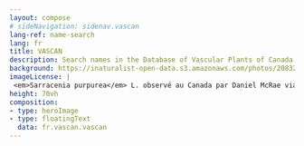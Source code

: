 ```yaml
---
layout: compose
# sideNavigation: sidenav.vascan
lang-ref: name-search
lang: fr
title: VASCAN
description: Search names in the Database of Vascular Plants of Canada
background: https://inaturalist-open-data.s3.amazonaws.com/photos/208320945/original.jpeg
imageLicense: |
 <em>Sarracenia purpurea</em> L. observé au Canada par Daniel McRae via [iNaturalist](https://www.gbif.org/occurrence/3858831683)
height: 70vh
composition:
- type: heroImage
- type: floatingText
  data: fr.vascan.vascan
---
```

